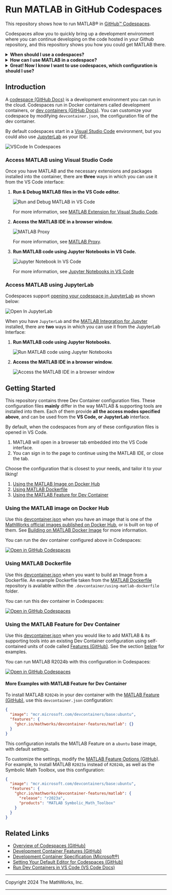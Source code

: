 # Run MATLAB in GitHub Codespaces

This repository shows how to run MATLAB&reg; in [GitHub&trade; Codespaces](https://github.com/features/codespaces).

Codespaces allow you to quickly bring up a development environment where you can continue developing on the code hosted in your Github repository, and this repository shows you how you could get MATLAB there.

<details>
<summary><b>When should I use a codespaces?</b></summary>

* Hosting your MATLAB code on a Github repository 
* Want your repo users to quickly have access to MATLAB
* Easy to bring up more complicated environments with MATLAB and other softwares like Python/R/Etc.. 
* Easy way to provide a consistent environment for students/researchers
* Integrated with GIT, and makes it easy for them to contribute to your work/ submit homework.

</details>

<details>
<summary><b>How can I use MATLAB in a codespace?</b></summary>

You can:
1. Run & Debug M files in VSCode
2. Run MATLAB Code from Jupyter Notebooks in VSCode
3. For everything else, you could switch over to using the MATLAB Desktop
4. If you prefer running JupyterLab instead of VSCode, then you can also run notebooks and switch to the desktop there.

For more on VSCode, see [Access MATLAB using Visual Studio Code](#access-matlab-using-visual-studio-code).

For JupyterLab, see [Access MATLAB using JupyterLab](#access-matlab-using-jupyterlab).

</details>

<details>
<summary><b>Great! Now I know I want to use codespaces, which configuration is should I use?</b></summary>

This repository contains three Dev Container configuration files.
These configuration files **mainly** differ in the way MATLAB & supporting tools are installed into them.
Each of them provide **all the access modes specified above**, and can be used from the **VS Code, or JupyterLab** interface.

By default, when the codespaces from any of these configuration files is opened in VS Code.
1. MATLAB will open in a browser tab embedded into the VS Code interface.
2. You can sign in to the page to continue using the MATLAB IDE, or close the tab.

----

#### Option 1: Use prebuilt MATLAB Containers

If you only need MATLAB, and no other software, consider using one of the pre-built MATLAB Containers.
* See [mathworks/matlab](https://hub.docker.com/r/mathworks/matlab)
* Or [mathworks/matlab-deep-learning](https://hub.docker.com/r/mathworks/matlab-deep-learning)

<details>
<summary><b>Yes! Show me how to use a prebuilt MathWorks image for my codespace...</b></summary>

Use this [devcontainer.json](.devcontainer/devcontainer.json) when you have an image that is one of the [MathWorks official images published on Docker Hub](https://hub.docker.com/r/mathworks/matlab), or is built on top of them. See [Building on MATLAB Docker Image](https://github.com/mathworks-ref-arch/matlab-dockerfile/tree/main/alternates/building-on-matlab-docker-image) for more information.

<details>
<summary>Click to see <b>devcontainer.json</b></summary>

```json
{
  "name": "Built using MathWorks Docker Hub Image",
  "image": "mathworks/matlab:latest",
  "onCreateCommand": {
    "install-dependencies": "sudo apt-get update && sudo apt-get install --no-install-recommends -y git xvfb"
  },
  "updateContentCommand": {
    "install-mifj-and-jupyterlab": "pipx upgrade matlab-proxy && pipx inject --include-apps --include-deps matlab-proxy jupyter-matlab-proxy jupyterlab"
  },
  "waitFor": "updateContentCommand",
  "postStartCommand": {
    "start-matlab-desktop": "run.sh -browser"
  },
  "portsAttributes": {
    "8888": {
      "label": "MATLAB",
      "onAutoForward": "openPreview"
    }
  },
  "containerEnv": {
    "MWI_APP_PORT": "8888",
    "MWI_ENABLE_TOKEN_AUTH": "False",
    "MATLAB_USERWORKDIR": "${containerWorkspaceFolder}",
    "MATLAB_USE_USERWORK": "1",
    "MWI_CUSTOM_HTTP_HEADERS": "{\"Content-Security-Policy\": \"frame-ancestors *\"}"
  },
  "customizations": {
    "vscode": {
      "extensions": [
        "MathWorks.language-matlab",
        "ms-toolsai.jupyter",
        "ms-python.python"
      ],
      "settings": {
        "MATLAB.signIn": true,
        "python.venvPath": "/home/matlab/.local/pipx/venvs/",
        "jupyter.kernels.trusted": [
          "/home/matlab/.local/pipx/venvs/matlab-proxy/share/jupyter/kernels/jupyter_matlab_kernel/kernel.json"
        ]
      }
    }
  },
  "hostRequirements": {
    "cpus": 4
  }
}
```
</details>

You could click below to run this configuration in Codespaces:

[![Open in GitHub Codespaces](https://github.com/codespaces/badge.svg)](https://github.com/codespaces/new/mathworks-ref-arch/matlab-codespaces?template=false&devcontainer_path=.devcontainer%2Fdevcontainer.json)
</details>

-----
#### Option 2 : Create a container using a Dockerfile

If you need to tailor your installation of MATLAB with specific set of toolboxes, or install other software, then you could write your own Dockerfile. See [mathworks-ref-arch/matlab-dockerfile](https://github.com/mathworks-ref-arch/matlab-dockerfile)

<details>
<summary><b> Yes! I want to use my own Dockerfile. Show me how...</b></summary>
  
Use this [devcontainer.json](.devcontainer/using-matlab-dockerfile/devcontainer.json) when you want to build an Image from a Dockerfile.
An example Dockerfile taken from the [MATLAB Dockerfile](https://github.com/mathworks-ref-arch/matlab-dockerfile) repository is available within the `.devcontainer/using-matlab-dockerfile` folder.

<details>
<summary><b>devcontainer.json</b></summary>

```json
{
  "name": "Built using MATLAB Dockerfile",
  "build": {
      "dockerfile": "Dockerfile",
      "args": {
          "MATLAB_RELEASE": "r2024b",
          "MATLAB_PRODUCT_LIST": "MATLAB Symbolic_Math_Toolbox"
      }
  },
  "onCreateCommand": {
      "install-dependencies": "sudo apt-get update && sudo apt-get install --no-install-recommends -y git python3 python3-pip xvfb"
  },
  "updateContentCommand": {
      "install-mifj-and-jupyterlab": "sudo python3 -m pip install --upgrade matlab-proxy jupyter-matlab-proxy jupyterlab && sudo install-matlab-kernelspec"
  },
  "waitFor": "updateContentCommand",
  "postStartCommand": {
      "start-matlab-desktop": "matlab-proxy-app"
  },
  "portsAttributes": {
      "8888": {
          "label": "MATLAB",
          "onAutoForward": "openPreview"
      }
  },
  "containerEnv": {
      "MWI_APP_PORT": "8888",
      "MWI_ENABLE_TOKEN_AUTH": "False",
      "MATLAB_USERWORKDIR": "${containerWorkspaceFolder}",
      "MATLAB_USE_USERWORK": "1",
      "MWI_CUSTOM_HTTP_HEADERS": "{\"Content-Security-Policy\": \"frame-ancestors *\"}"
  },
  "customizations": {
      "vscode": {
          "extensions": [
              "MathWorks.language-matlab",
              "ms-toolsai.jupyter",
              "ms-python.python"
          ],
          "settings": {
              "MATLAB.signIn": true,
              "jupyter.kernels.trusted": [
                  "/usr/share/jupyter/kernels/jupyter_matlab_kernel/kernel.json"
              ]
          }
      }
  },
  "hostRequirements": {
      "cpus": 4
  }
}
```
</details>

You could click below to run this configuration in Codespaces:
[![Open in GitHub Codespaces](https://github.com/codespaces/badge.svg)](https://github.com/codespaces/new/mathworks-ref-arch/matlab-codespaces?template=false&devcontainer_path=.devcontainer%2Fusing-matlab-dockerfile%2Fdevcontainer.json)
</details>

-----

#### Option 3: Use the MATLAB Feature for Dev Containers

Finally, if you already have devcontainer configuration and you would like to add MATLAB & its supporting tools you could use the MATLAB Feature for Devcontainers.

<details>
<summary><b>Yes! Show me how to use the MATLAB Feature for Dev Containers.</b></summary>
  
Use this [devcontainer.json](.devcontainer/using-devcontainer-feature/devcontainer.json) when you would like to add MATLAB & its supporting tools into an existing Dev Container configuration using  self-contained units of code called [Features (GitHub)](https://github.com/devcontainers/features).

<details>
<summary><b>devcontainer.json</b></summary>

```json
{
  "name": "Built using Dev Container Features",
  "image": "mcr.microsoft.com/devcontainers/base:ubuntu",
  "features": {
    "ghcr.io/mathworks/devcontainer-features/matlab": {
      "release": "r2024b",
      "products": "MATLAB Symbolic_Math_Toolbox",
      "installMatlabProxy": "true",
      "startInDesktop": "true",
      "installJupyterMatlabProxy": true
    },
    "ghcr.io/devcontainers/features/python": {
      "version": "os-provided",
      "installJupyterlab": true,
      "configureJupyterlabAllowOrigin": "*"
    }
  },
  "portsAttributes": {
    "8888": {
      "label": "MATLAB",
      "onAutoForward": "openPreview"
    }
  },
  "containerEnv": {
    "MWI_APP_PORT": "8888",
    "MWI_ENABLE_TOKEN_AUTH": "False",
    "MATLAB_USERWORKDIR": "${containerWorkspaceFolder}",
    "MATLAB_USE_USERWORK": "1",
    "MWI_CUSTOM_HTTP_HEADERS": "{\"Content-Security-Policy\": \"frame-ancestors *\"}"
  },
  "customizations": {
    "vscode": {
      "extensions": [
        "MathWorks.language-matlab",
        "ms-toolsai.jupyter",
        "ms-python.python"
      ],
      "settings": {
        "MATLAB.signIn": true,
        "jupyter.kernels.trusted": [
          "/usr/share/jupyter/kernels/jupyter_matlab_kernel/kernel.json"
        ]
      }
    }
  },
  "hostRequirements": {
    "cpus": 4
  },
  "containerUser": "vscode"
}
```

You could click below to run this configuration in Codespaces:

[![Open in GitHub Codespaces](https://github.com/codespaces/badge.svg)](https://github.com/codespaces/new/mathworks-ref-arch/matlab-codespaces?template=false&devcontainer_path=.devcontainer%2Fusing-devcontainer-feature%2Fdevcontainer.json)

</details>
</details>
</details>

## Introduction

A [codespace (GitHub Docs)](https://docs.github.com/en/codespaces/overview) is a development environment you can run in the cloud. Codespaces run in Docker containers called development containers, or [dev containers (GitHub Docs)](https://docs.github.com/en/codespaces/setting-up-your-project-for-codespaces/adding-a-dev-container-configuration/introduction-to-dev-containers). You can customize your codespace by modifying `devcontainer.json`, the configuration file of the dev container.

By default codespaces start in a [Visual Studio Code](https://code.visualstudio.com/) environment, but you could also use [JupyterLab](https://jupyter.org) as your IDE.

![VSCode In Codespaces](img/VSCodeInCodespaces.png)

### Access MATLAB using Visual Studio Code

Once you have MATLAB and the necessary extensions and packages installed into the container, there are **three** ways in which you can use it from the VS Code interface: 

1. **Run & Debug MATLAB files in the VS Code editor.**</br>
   
   ![Run and Debug MATLAB in VS Code](img/RunAndDebugInVSCode.gif)
   
   For more information, see [MATLAB Extension for Visual Studio Code](https://github.com/mathworks/MATLAB-extension-for-vscode).


2. **Access the MATLAB IDE in a browser window.**</br>

   ![MATLAB Proxy](img/MATLABinBrowser.png)

   For more information, see [MATLAB Proxy](https://github.com/mathworks/matlab-proxy?tab=readme-ov-file#usage).

3. **Run MATLAB code using Jupyter Notebooks in VS Code.**</br>
   
   ![Jupyter Notebook In VS Code](img/JupyterNotebookInVSCode.gif)

   For more information, see [Jupyter Notebooks in VS Code](https://code.visualstudio.com/docs/datascience/jupyter-notebooks)

### Access MATLAB using JupyterLab
Codespaces support [opening your codespace in JupyterLab](https://docs.github.com/en/codespaces/developing-in-a-codespace/getting-started-with-github-codespaces-for-machine-learning#opening-your-codespace-in-jupyterlab) as shown below:

![Open In JupyterLab](img/OpenInJupyterLab.gif)


When you have `JupyterLab` and the [MATLAB Integration for Jupyter](https://github.com/mathworks/jupyter-matlab-proxy) installed, there are **two** ways in which you can use it from the JupyterLab Interface: 

1. **Run MATLAB code using Jupyter Notebooks.**</br>
   
   ![Run MATLAB code using Jupyter Notebooks](https://github.com/mathworks/jupyter-matlab-proxy/raw/main/img/JupyterKernel.gif)

2. **Access the MATLAB IDE in a browser window.**</br>
      
   ![Access the MATLAB IDE in a browser window](https://github.com/mathworks/jupyter-matlab-proxy/raw/main/img/JupyterMATLABDesktop.gif)

## Getting Started

This repository contains three Dev Container configuration files.
These configuration files **mainly** differ in the way MATLAB & supporting tools are installed into them.
Each of them provide **all the access modes specified above**, and can be used from the **VS Code, or JupyterLab** interface.

By default, when the codespaces from any of these configuration files is opened in VS Code.
1. MATLAB will open in a browser tab embedded into the VS Code interface.
2. You can sign in to the page to continue using the MATLAB IDE, or close the tab.


Choose the configuration that is closest to your needs, and tailor it to your liking!

1. [Using the MATLAB Image on Docker Hub](#using-the-matlab-image-on-docker-hub)
2. [Using MATLAB Dockerfile](#using-matlab-dockerfile)
3. [Using the MATLAB Feature for Dev Container](#using-the-matlab-feature-for-dev-container)


### Using the MATLAB image on Docker Hub

Use this [devcontainer.json](.devcontainer/devcontainer.json) when you have an image that is one of the [MathWorks official images published on Docker Hub](https://hub.docker.com/r/mathworks/matlab), or is built on top of them. See [Building on MATLAB Docker Image](https://github.com/mathworks-ref-arch/matlab-dockerfile/tree/main/alternates/building-on-matlab-docker-image) for more information.

You can run the dev container configured above in Codespaces:

[![Open in GitHub Codespaces](https://github.com/codespaces/badge.svg)](https://github.com/codespaces/new/mathworks-ref-arch/matlab-codespaces?template=false&devcontainer_path=.devcontainer%2Fdevcontainer.json)

### Using MATLAB Dockerfile

Use this [devcontainer.json](.devcontainer/using-matlab-dockerfile/devcontainer.json) when you want to build an Image from a Dockerfile.
An example Dockerfile taken from the [MATLAB Dockerfile](https://github.com/mathworks-ref-arch/matlab-dockerfile) repository is available within the `.devcontainer/using-matlab-dockerfile` folder.

You can run this dev container in Codespaces:

[![Open in GitHub Codespaces](https://github.com/codespaces/badge.svg)](https://github.com/codespaces/new/mathworks-ref-arch/matlab-codespaces?template=false&devcontainer_path=.devcontainer%2Fusing-matlab-dockerfile%2Fdevcontainer.json)

### Using the MATLAB Feature for Dev Container

Use this [devcontainer.json](.devcontainer/using-devcontainer-feature/devcontainer.json) when you would like to add MATLAB & its supporting tools into an existing Dev Container configuration using  self-contained units of code called [Features (GitHub)](https://github.com/devcontainers/features). See the section [below](#more-examples-with-matlab-feature-for-dev-container) for examples.

You can run MATLAB R2024b with this configuration in Codespaces:

[![Open in GitHub Codespaces](https://github.com/codespaces/badge.svg)](https://github.com/codespaces/new/mathworks-ref-arch/matlab-codespaces?template=false&devcontainer_path=.devcontainer%2Fusing-devcontainer-feature%2Fdevcontainer.json)

#### More Examples with MATLAB Feature for Dev Container

To install MATLAB `R2024b` in your dev container with the [MATLAB Feature (GitHub)](https://github.com/mathworks/devcontainer-features), use this `devcontainer.json` configuration:

```json
{
  "image": "mcr.microsoft.com/devcontainers/base:ubuntu",
  "features": {
    "ghcr.io/mathworks/devcontainer-features/matlab": {}
  }
}
```

This configuration installs the MATLAB Feature on a `ubuntu` base image, with default settings. 

To customize the settings, modify the [MATLAB Feature Options (GitHub)](https://github.com/mathworks/devcontainer-features/tree/main/src/matlab#options). For example, to install MATLAB `R2023a` instead of `R2024b`, as well as the Symbolic Math Toolbox, use this configuration:

```json
{
  "image": "mcr.microsoft.com/devcontainers/base:ubuntu",
  "features": {
    "ghcr.io/mathworks/devcontainer-features/matlab": {
      "release": "r2023a",
      "products": "MATLAB Symbolic_Math_Toolbox"
    }
  }
}
```


## Related Links

- [Overview of Codespaces (GitHub)](https://docs.github.com/en/codespaces/overview)
- [Development Container Features (GitHub)](https://github.com/devcontainers/features/)
- [Development Container Specification (Microsoft&reg;)](https://containers.dev/implementors/spec/)
- [Setting Your Default Editor for Codespaces (GitHub)](https://docs.github.com/en/codespaces/setting-your-user-preferences/setting-your-default-editor-for-github-codespaces)
- [Run Dev Containers in VS Code (VS Code Docs) ](https://code.visualstudio.com/docs/devcontainers/create-dev-container)

---

Copyright 2024 The MathWorks, Inc.

---
